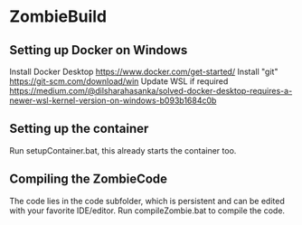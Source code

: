 # ZombieBuild

## Setting up Docker on Windows
Install Docker Desktop https://www.docker.com/get-started/
Install "git" https://git-scm.com/download/win
Update WSL if required https://medium.com/@dilsharahasanka/solved-docker-desktop-requires-a-newer-wsl-kernel-version-on-windows-b093b1684c0b

## Setting up the container
Run setupContainer.bat, this already starts the container too.

## Compiling the ZombieCode
The code lies in the code subfolder, which is persistent and can be edited with your favorite IDE/editor. Run compileZombie.bat to compile the code.
